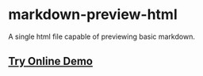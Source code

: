 # markdown-preview-html
A single html file capable of previewing basic markdown. 

## [Try Online Demo](https://ertghiu256.github.io/markdown-preview-html/)

